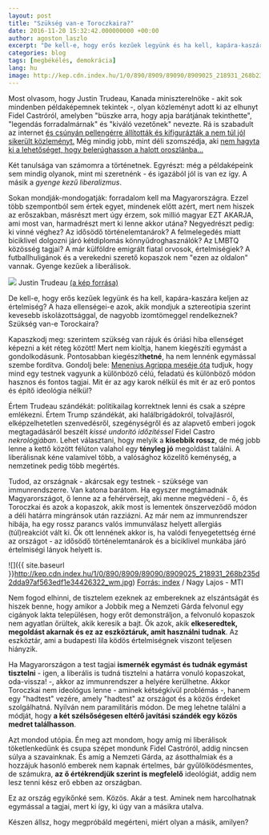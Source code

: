 ```yaml
---
layout: post
title: "Szükség van-e Toroczkaira?"
date: 2016-11-20 15:32:42.000000000 +00:00
author: agoston_laszlo
excerpt: "De kell-e, hogy erős kezűek legyünk és ha kell, kapára-kaszára keljen az értelmiség? A haza ellenségei-e azok, akik mondjuk a sztereotípia szerint kevesebb iskolázottsággal, de nagyobb izomtömeggel rendelkeznek?"
categories: blog
tags: [megbékélés, demokrácia]
lang: hu
image: http://kep.cdn.index.hu/1/0/890/8909/89090/8909025_218931_268b235d2dda97af563edf1e34426322_wm.jpg
---
```


Most olvasom, hogy Justin Trudeau, Kanada miniszterelnöke - akit sok mindenben példaképemnek tekintek -,  olyan közleményt adott ki az elhunyt Fidel Castróról, amelyben "büszke arra, hogy apja barátjának tekinthette", "legendás forradalmárnak" és "kiváló vezetőnek" nevezte. Rá is szabadult az internet [és csúnyán pellengérre állították és kifigurázták a nem túl jól sikerült közleményt.](http://index.hu/kulfold/2016/11/27/kirohogtek_es_anyaztak_a_kanadai_miniszterelnok_castro-nekrologjat/) Még mindig jobb, mint déli szomszédja, aki [nem hagyta ki a lehetőséget, hogy belerúghasson a halott oroszlánba...](http://index.hu/kulfold/2016/11/26/ferenc_papa_imadkozik_fidel_castroert/)

Két tanulsága van számomra a történetnek. Egyrészt: még a példaképeink sem mindig olyanok, mint mi szeretnénk - és igazából jól is van ez így. A másik a *gyenge kezű liberalizmus*. 

Sokan mondják-mondogatják: forradalom kell ma Magyarországra. Ezzel több szempontból sem értek egyet, mindenek előtt azért, mert nem hiszek az erőszakban, másrészt mert úgy érzem, sok millió magyar EZT AKARJA, ami most van, harmadrészt mert ki lenne akkor utána? Negyedrészt pedig: ki vinné véghez? Az idősödő történelemtanárok? A felmelegedés miatt biciklivel dolgozni járó kétdiplomás könnyűdroghasználók? Az LMBTQ közösség tagjai? A már külföldre emigrált fiatal orvosok, értelmiségiek? A futballhuligánok és a verekedni szerető kopaszok nem "ezen az oldalon" vannak. Gyenge kezűek a liberálisok.

![](http://agostonlaszlo.hu/images/trudeau.jpg)
Justin Trudeau 
[(a kép forrása)](http://www.aljazeera.com/mritems/Images/2015/11/8/3816d27300bd4e90a4444eedc2ecfe8c_18.jpg)

De kell-e, hogy erős kezűek legyünk és ha kell, kapára-kaszára keljen az értelmiség? A haza ellenségei-e azok, akik mondjuk a sztereotípia szerint kevesebb iskolázottsággal, de nagyobb izomtömeggel rendelkeznek? Szükség van-e Torockaira?

Kapaszkodj meg: szerintem szükség van rájuk és óriási hiba ellenséget képezni a két réteg között! Mert nem kioltja, hanem kiegészíti egymást a gondolkodásunk. Pontosabban kiegészít**hetné**, ha nem lennénk egymással szembe fordítva. Gondolj bele: [Menenius Agrippa meséje óta](http://mek.oszk.hu/00600/00692/00692.htm) tudjuk, hogy mind egy testnek vagyunk a különböző célú, feladatú és különböző módon hasznos és fontos tagjai. Mit ér az agy karok nélkül és mit ér az erő pontos és építő ideológia nélkül?

Értem Trudeau szándékát: politikailag korrektnek lenni és csak a szépre emlékezni. Értem Trump szándékát, aki halálbrigádokról, tolvajlásról, elképzelhetetlen szenvedésről, szegénységről és az alapvető emberi jogok megtagadásáról beszélt *kissé undorító időzítéssel* Fidel Castro *nekrológjában*. Lehet választani, hogy melyik a **kisebbik rossz**, de még jobb lenne a kettő között félúton valahol egy **tényleg jó** megoldást találni. A liberálisnak kéne valamivel több, a valósághoz közelítő keménység, a nemzetinek pedig több megértés.

Tudod, az országnak - akárcsak egy testnek - szüksége van immunrendszerre. Van katona barátom. Ha egyszer megtámadnák Magyarországot, ő lenne az a fehérvérsejt, aki menne megvédeni - ő, és Toroczkai és azok a kopaszok, akik most is lementek önszerveződő módon a déli határra mingránsok után razziázni. Az már nem az immunrendszer hibája, ha egy rossz parancs valós immunválasz helyett allergiás (túl)reakciót vált ki. Ők ott lennének akkor is, ha valódi fenyegetettség érné az országot - az idősödő történelemtanárok és a biciklivel munkába járó értelmiségi lányok helyett is.

![]({{ site.baseurl }}http://kep.cdn.index.hu/1/0/890/8909/89090/8909025_218931_268b235d2dda97af563edf1e34426322_wm.jpg)
[Forrás: index](http://index.hu/belfold/2015/07/13/beragott_a_betyarsereg_toroczkaira/) / Nagy Lajos - MTI

Nem fogod elhinni, de tisztelem ezeknek az embereknek az elszántságát és hiszek benne, hogy amikor a Jobbik meg a Nemzeti Gárda felvonul egy cigányok lakta településen, hogy erőt demonstráljon, a felvonuló kopaszok nem agyatlan őrültek, akik keresik a bajt. Ők azok, akik **elkeseredtek, megoldást akarnak és ez az eszköztáruk, amit használni tudnak**. Az eszköztár, ami a budapesti lila ködös értelmiségnek viszont teljesen hiányzik.

Ha Magyarországon a test tagjai **ismernék egymást és tudnák egymást tisztelni** - igen, a liberális is tudná tisztelni a határra vonuló kopaszokat, oda-vissza! -, akkor az immunrendszer a helyére kerülhetne. Akkor Toroczkai nem ideológus lenne - aminek kétségkívül problémás -, hanem egy "hadtest" vezére, amely "hadtest" az országot és a közös érdeket szolgálhatná. Nyilván nem paramilitáris módon. De meg lehetne találni a módját, hogy **a két szélsőségesen eltérő javítási szándék egy közös medret találhasson**.

Azt mondod utópia. Én meg azt mondom, hogy amíg mi liberálisok töketlenkedünk és csupa szépet mondunk Fidel Castróról, addig nincsen súlya a szavainknak. És amíg a Nemzeti Gárda, az ásotthalmiak és a hozzájuk hasonló emberek nem kapnak értelmes, bár gyűlölködésmentes, de számukra, **az ő értékrendjük szerint is megfelelő** ideológiát, addig nem lesz tenni kész erő ebben az országban.

Ez az ország egyikőnké sem. Közös. Akár a test. Aminek nem harcolhatnak egymással a tagjai, mert ki így, ki úgy van a másikra utalva. 

Készen állsz, hogy megpróbáld megérteni, miért olyan a másik, amilyen?
